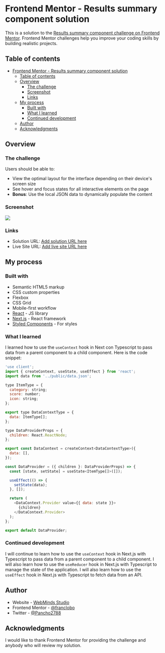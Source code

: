 # Frontend Mentor - Results summary component solution

This is a solution to the [Results summary component challenge on Frontend Mentor](https://www.frontendmentor.io/challenges/results-summary-component-CE_K6s0maV). Frontend Mentor challenges help you improve your coding skills by building realistic projects. 

## Table of contents

- [Frontend Mentor - Results summary component solution](#frontend-mentor---results-summary-component-solution)
  - [Table of contents](#table-of-contents)
  - [Overview](#overview)
    - [The challenge](#the-challenge)
    - [Screenshot](#screenshot)
    - [Links](#links)
  - [My process](#my-process)
    - [Built with](#built-with)
    - [What I learned](#what-i-learned)
    - [Continued development](#continued-development)
  - [Author](#author)
  - [Acknowledgments](#acknowledgments)

## Overview

### The challenge

Users should be able to:

- View the optimal layout for the interface depending on their device's screen size
- See hover and focus states for all interactive elements on the page
- **Bonus**: Use the local JSON data to dynamically populate the content

### Screenshot

![](./screenshot.jpg)

### Links

- Solution URL: [Add solution URL here](https://your-solution-url.com)
- Live Site URL: [Add live site URL here](https://your-live-site-url.com)

## My process

### Built with

- Semantic HTML5 markup
- CSS custom properties
- Flexbox
- CSS Grid
- Mobile-first workflow
- [React](https://reactjs.org/) - JS library
- [Next.js](https://nextjs.org/) - React framework
- [Styled Components](https://styled-components.com/) - For styles

### What I learned

I learned how to use the `useContext` hook in Next con Typescript to pass data from a parent component to a child component. Here is the code snippet:

```js
'use client';
import { createContext, useState, useEffect } from 'react';
import data from '../public/data.json';

type ItemType = {
  category: string;
  score: number;
  icon: string;
};

export type DataContextType = {
  data: ItemType[];
};

type DataProviderProps = {
  children: React.ReactNode;
};

export const DataContext = createContext<DataContextType>({
  data: [],
});

const DataProvider = ({ children }: DataProviderProps) => {
  const [state, setState] = useState<ItemType[]>([]);

  useEffect(() => {
    setState(data);
  }, []);

  return (
    <DataContext.Provider value={{ data: state }}>
      {children}
    </DataContext.Provider>
  );
};

export default DataProvider;

```

### Continued development

I will continue to learn how to use the `useContext` hook in Next.js with Typescript to pass data from a parent component to a child component. I will also learn how to use the `useReducer` hook in Next.js with Typescript to manage the state of the application. I will also learn how to use the `useEffect` hook in Next.js with Typescript to fetch data from an API.

## Author

- Website - [WebMinds Studio](https://www.webmindsstudio.com/)
- Frontend Mentor - [@franclobo](https://www.frontendmentor.io/profile/franclobo)
- Twitter - [@Pancho2788](https://twitter.com/Pancho2788)

## Acknowledgments

I would like to thank Frontend Mentor for providing the challenge and anybody who will review my solution.

